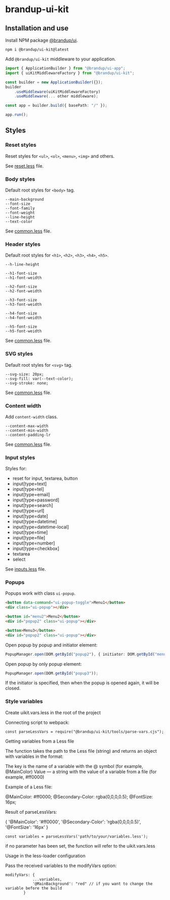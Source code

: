 # brandup-ui-kit

## Installation and use

Install NPM package [@brandup/ui](https://www.npmjs.com/package/@brandup/ui-kit).

```
npm i @brandup/ui-kit@latest
```

Add `@brandup/ui-kit` middleware to your application.

```TypeScript
import { ApplicationBuilder } from "@brandup/ui-app";
import { uiKitMiddlewareFactory } from "@brandup/ui-kit";

const builder = new ApplicationBuilder({});
builder
	.useMiddleware(uiKitMiddlewareFactory)
	.useMiddleware(... other middleware);

const app = builder.build({ basePath: "/" });

app.run();
```

## Styles

### Reset styles

Reset styles for `<ul>`, `<ol>`, `<menu>`, `<img>` and others.

See [reset.less](source/reset.less) file.

### Body styles

Default root styles for `<body>` tag.

```
--main-background
--font-size
--font-family
--font-weight
--line-height
--text-color
```

See [common.less](source/common.less) file.

### Header styles

Default root styles for `<h1>`, `<h2>`, `<h3>`, `<h4>`, `<h5>`.

```
--h-line-height

--h1-font-size
--h1-font-weidth

--h2-font-size
--h2-font-weidth

--h3-font-size
--h3-font-weidth

--h4-font-size
--h4-font-weidth

--h5-font-size
--h5-font-weidth
```

See [common.less](source/common.less) file.

### SVG styles

Default root styles for `<svg>` tag.

```
--svg-size: 20px;
--svg-fill: var(--text-color);
--svg-stroke: none;
```

See [common.less](source/common.less) file.

### Content width

Add `content-width` class.

```
--content-max-width
--content-min-width
--content-padding-lr
```

See [common.less](source/common.less) file.

### Input styles

Styles for:

-   reset for input, textarea, button
-   input[type=text]
-   input[type=tel]
-   input[type=email]
-   input[type=password]
-   input[type=search]
-   input[type=url]
-   input[type=date]
-   input[type=datetime]
-   input[type=datetime-local]
-   input[type=time]
-   input[type=file]
-   input[type=number]
-   input[type=checkbox]
-   textarea
-   select

See [inputs.less](source/inputs.less) file.

### Popups

Popups work with class `ui-popup`.

```HTML
<button data-command="ui-popup-toggle">Menu1</button>
<div class="ui-popup"></div>

<button id="menu2">Menu2</button>
<div id="popup2" class="ui-popup"></div>

<button>Menu3</button>
<div id="popup2" class="ui-popup"></div>
```

Open popup by popup and initiator element:

```TypeScript
PopupManager.open(DOM.getById("popup2"), { initiator: DOM.getById("menu2") });
```

Open popup by only popup element:

```TypeScript
PopupManager.open(DOM.getById("popup3"));
```

If the initiator is specified, then when the popup is opened again, it will be closed.

### Style variables

Сreate uikit.vars.less in the root of the project

Connecting script to webpack:

```JS
const parseLessVars = require("@brandup/ui-kit/tools/parse-vars.cjs");
```

Getting variables from a Less file

The function takes the path to the Less file (string) and returns an object with variables in the format:

The key is the name of a variable with the @ symbol (for example, @MainColor)
Value — a string with the value of a variable from a file (for example, #ff0000)

Example of a Less file:

@MainColor: #ff0000;
@Secondary-Color: rgba(0,0,0,0.5);
@FontSize: 16px;

Result of parseLessVars:

{
'@MainColor': '#ff0000',
'@Secondary-Color': 'rgba(0,0,0,0.5)',
'@FontSize': '16px'
}

```JS
const variables = parseLessVars('path/to/your/variables.less');
```

if no parameter has been set, the function will refer to the uikit.vars.less

Usage in the less-loader configuration

Pass the received variables to the modifyVars option:

```JS
modifyVars: {
			...variables,
			'@MainBackground': "red" // if you want to change the variable before the build
		}
```
